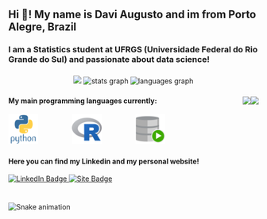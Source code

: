 <h2 align="left">Hi 👋! My name is Davi Augusto and im from Porto Alegre, Brazil</h2>

### I am a Statistics student at UFRGS (Universidade Federal do Rio Grande do Sul) and passionate about data science!

###

<div align="center">
  <img align="" height="150" src="https://media1.tenor.com/m/u6LXOuXGKlEAAAAC/computing-confused.gif"/>
  <img src="https://github-readme-stats.vercel.app/api?username=davi-dokasi&hide_title=false&hide_rank=false&show_icons=true&include_all_commits=true&count_private=true&disable_animations=false&theme=dracula&locale=en&hide_border=false" height="150" alt="stats graph"  />
  <img src="https://github-readme-stats.vercel.app/api/top-langs?username=davi-dokasi&locale=en&hide_title=false&layout=compact&card_width=320&langs_count=5&theme=dracula&hide_border=false" height="150" alt="languages graph"  />
</div>

###

<img align="right" height="150" src="https://media1.tenor.com/m/V71SmWqyYHkAAAAC/kermit-freaking.gif"/>
<img align="right" height="150" src="https://media.tenor.com/80EXmSbQc2MAAAAM/andre-braugher-statistics-is-so-beautiful.gif"/>


###

#### My main programming languages currently:
<div align="left">
  <img src="https://raw.githubusercontent.com/devicons/devicon/6910f0503efdd315c8f9b858234310c06e04d9c0/icons/python/python-original-wordmark.svg" height="60" alt="javascript logo"  />
  <img width="60" />
  <img src="https://raw.githubusercontent.com/devicons/devicon/6910f0503efdd315c8f9b858234310c06e04d9c0/icons/r/r-original.svg" height="60" alt="typescript logo"  />
  <img width="60" />
  <img src="https://raw.githubusercontent.com/devicons/devicon/6910f0503efdd315c8f9b858234310c06e04d9c0/icons/sqldeveloper/sqldeveloper-original.svg" height="60" alt="typescript logo"  />
  <img width="60" />
</div>

###

#### Here you can find my Linkedin and my personal website!
<div id="links", align="left">
  <a href="www.linkedin.com/in/davi-augusto-silva/">
    <img src="https://img.shields.io/badge/LinkedIn-blue?style=for-the-badge&logo=linkedin&logoColor=white" alt="LinkedIn Badge"/>
  </a>
  <a href="https://daviafsilva.netlify.app//">
    <img src="https://img.shields.io/badge/Site-Pessoal-Meu?style=for-the-badge&logo=aiqfome&logoColor=Green&logoSize=auto&labelColor=Green&color=White" alt="Site Badge"/>
  </a>
</div>

###

<br clear="both">

<img src="https://raw.githubusercontent.com/maurodesouza/maurodesouza/output/snake.svg" alt="Snake animation" />

###
